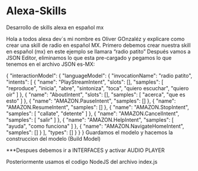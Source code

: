 # Alexa-Skills
Desarrollo de skills alexa en español mx

Hola a todos alexa dev´s mi nombre es Oliver GOnzaléz y explicare como crear una skill de radio en español MX.
Primero debemos crear nuestra skill en español (mx) en este ejemplo se llamara “radio patito”
Después vamos a JSON Editor, eliminamos lo que esta pre-cargado y pegamos lo que tenemos en el archivo JSON es-MX:

{
    "interactionModel": {
        "languageModel": {
            "invocationName": "radio patito",
            "intents": [
                {
                    "name": "PlayStreamIntent",
                    "slots": [],
                    "samples": [
                        "reproduce",
                        "inicia",
                        "abre",
                        "sintoniza",
                        "toca",
                        "quiero escuchar",
                        "quiero oir"
                    ]
                },
                {
                    "name": "AboutIntent",
                    "slots": [],
                    "samples": [
                        "acerca",
                        "que es esto"
                    ]
                },
                {
                    "name": "AMAZON.PauseIntent",
                    "samples": []
                },
                {
                    "name": "AMAZON.ResumeIntent",
                    "samples": []
                },
                {
                    "name": "AMAZON.StopIntent",
                    "samples": [
                        "callate",
                        "detente"
                    ]
                },
                {
                    "name": "AMAZON.CancelIntent",
                    "samples": [
                        "salir"
                    ]
                },
                {
                    "name": "AMAZON.HelpIntent",
                    "samples": [
                        "ayuda",
                        "como funciona"
                    ]
                },
                {
                    "name": "AMAZON.NavigateHomeIntent",
                    "samples": []
                }
            ],
            "types": []
        }
    }
}
 Guardamos el modelo y hacemos la construccion del modelo (Build Model)
 
 ***Despues debemos ir a INTERFACES y activar AUDIO PLAYER
 
 Posteriormente usamos el codigo NodeJS del archivo index.js
